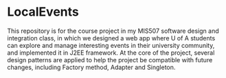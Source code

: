 LocalEvents
===========

This repository is for the course project in my MIS507 software design and integration class, in which we designed
a web app where U of A students can explore and manage interesting events in their university community, and implemented it in J2EE framework. At the core of the project, several design patterns are applied to help the project be compatible with future changes, including Factory method, Adapter and Singleton.
